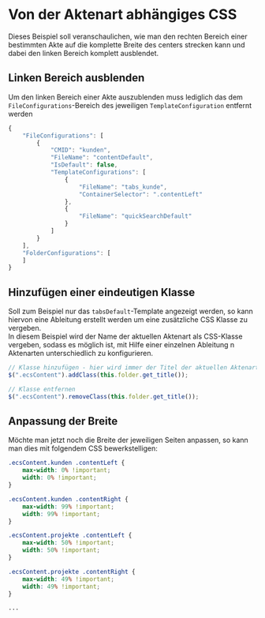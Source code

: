# Von der Aktenart abhängiges CSS #

Dieses Beispiel soll veranschaulichen, wie man den rechten Bereich einer 
bestimmten Akte auf die komplette Breite des centers strecken kann 
und dabei den linken Bereich komplett ausblendet.

## Linken Bereich ausblenden ##

Um den linken Bereich einer Akte auszublenden muss lediglich das dem ``FileConfigurations``-Bereich
des jeweiligen ``TemplateConfiguration`` entfernt werden

```javascript
{
    "FileConfigurations": [
        {
            "CMID": "kunden",
            "FileName": "contentDefault",
            "IsDefault": false,
            "TemplateConfigurations": [
                {
                    "FileName": "tabs_kunde",
                    "ContainerSelector": ".contentLeft"
                },
                {
                    "FileName": "quickSearchDefault"
                }
            ]
        }
    ],
    "FolderConfigurations": [
    ]
}
```

## Hinzufügen einer eindeutigen Klasse ##

Soll zum Beispiel nur das ``tabsDefault``-Template angezeigt werden, so kann hiervon eine Ableitung erstellt werden um eine zusätzliche CSS Klasse zu vergeben. 
<br/>
In diesem Beispiel wird der Name der aktuellen Aktenart als CSS-Klasse vergeben, sodass es möglich ist, mit Hilfe einer einzelnen Ableitung n Aktenarten 
unterschiedlich zu konfigurieren.

```javascript
// Klasse hinzufügen - hier wird immer der Titel der aktuellen Aktenart vergeben - Falls Sonderzeichen vorkommen sollten, so sollte ein fester Name vergeben werden
$(".ecsContent").addClass(this.folder.get_title());

// Klasse entfernen
$(".ecsContent").removeClass(this.folder.get_title());
```

## Anpassung der Breite ##

Möchte man jetzt noch die Breite der jeweiligen Seiten anpassen, so kann man dies mit folgendem CSS bewerkstelligen:

```css
.ecsContent.kunden .contentLeft {
	max-width: 0% !important;
	width: 0% !important;
}

.ecsContent.kunden .contentRight {
	max-width: 99% !important;
	width: 99% !important;
}

.ecsContent.projekte .contentLeft {
	max-width: 50% !important;
	width: 50% !important;
}

.ecsContent.projekte .contentRight {
	max-width: 49% !important;
	width: 49% !important;
}

...
```
